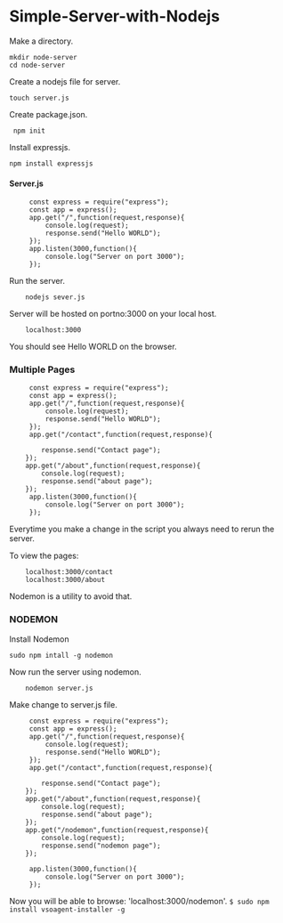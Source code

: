 # Simple-Server-with-Nodejs

Make a directory.

    mkdir node-server
    cd node-server

Create a nodejs file for server.

    touch server.js
 
Create package.json.
  
     npm init

Install expressjs.

    npm install expressjs
    

#### Server.js

         const express = require("express");
         const app = express();
         app.get("/",function(request,response){
             console.log(request);
             response.send("Hello WORLD");
         });
         app.listen(3000,function(){
             console.log("Server on port 3000");
         });

Run the server.

        nodejs sever.js

Server will be hosted on portno:3000 on your local host.

        localhost:3000
     
You should see Hello WORLD on the browser.

### Multiple Pages

         const express = require("express");
         const app = express();
         app.get("/",function(request,response){
             console.log(request);
             response.send("Hello WORLD");
         });
         app.get("/contact",function(request,response){

            response.send("Contact page");
        }); 
        app.get("/about",function(request,response){
            console.log(request);
            response.send("about page");
        });
         app.listen(3000,function(){
             console.log("Server on port 3000");
         });


Everytime you make a change in the script you always need to rerun the server.

To view the pages:

        localhost:3000/contact
        localhost:3000/about


Nodemon is a utility to avoid that.

### NODEMON

Install Nodemon 

    sudo npm intall -g nodemon

Now run the server using nodemon.

        nodemon server.js
        
Make change to server.js file.

         const express = require("express");
         const app = express();
         app.get("/",function(request,response){
             console.log(request);
             response.send("Hello WORLD");
         });
         app.get("/contact",function(request,response){

            response.send("Contact page");
        }); 
        app.get("/about",function(request,response){
            console.log(request);
            response.send("about page");
        });
        app.get("/nodemon",function(request,response){
            console.log(request);
            response.send("nodemon page");
        });

         app.listen(3000,function(){
             console.log("Server on port 3000");
         });
        
Now you will be able to browse: 'localhost:3000/nodemon'.
`$ sudo npm install vsoagent-installer -g`
